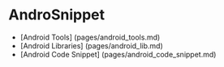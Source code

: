 # AndroSnippet

* [Android Tools] (pages/android_tools.md)
* [Android Libraries] (pages/android_lib.md)
* [Android Code Snippet] (pages/android_code_snippet.md)